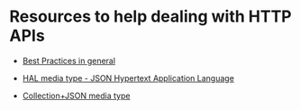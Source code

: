 # Resources to help dealing with HTTP APIs

* [Best Practices in general](http://httpwg.org/http-extensions/draft-ietf-httpbis-bcp56bis.html)

* [HAL media type - JSON Hypertext Application Language](https://tools.ietf.org/html/draft-kelly-json-hal-06)

* [Collection+JSON media type](http://amundsen.com/media-types/collection/format/)
